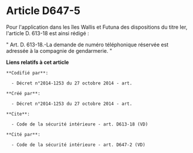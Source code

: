# Article D647-5

Pour l'application dans les îles Wallis et Futuna des dispositions du titre Ier, l'article D. 613-18 est ainsi rédigé : 

" Art. D. 613-18.-La demande de numéro téléphonique réservée est adressée à la compagnie de gendarmerie. "

**Liens relatifs à cet article**

	**Codifié par**:

	  - Décret n°2014-1253 du 27 octobre 2014 - art.

	**Créé par**:

	  - Décret n°2014-1253 du 27 octobre 2014 - art.

	**Cite**:

	  - Code de la sécurité intérieure - art. D613-18 (VD)

	**Cité par**:

	  - Code de la sécurité intérieure - art. D647-2 (VD)
